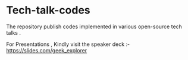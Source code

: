 # Tech-talk-codes
The repository publish codes implemented in various open-source tech talks .

For Presentations , Kindly visit the speaker deck :- https://slides.com/geek_explorer
